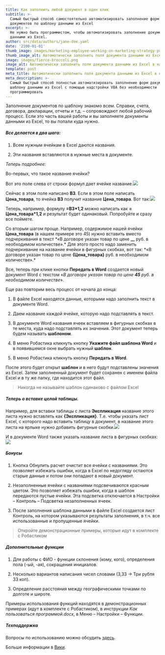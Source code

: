 ```yaml
---
title: Как заполнить любой документ в один клик
subtitle: >-
  Самый быстрый способ самостоятельно автоматизировать заполнение форм
  документов по шаблону данными из Excel
excerpt: >-
  Не нужно быть программистом, чтобы автоматизировать заполнение документов Word
  данными из Excel.
author: src/data/authors/jane-doe.yaml
date: '2100-01-01'
thumb_image: images/marketing-employee-working-on-marketing-strategy-purple.png
thumb_image_alt: Автоматически заполнить поля документа данными из Excel в надстройке VBA
image: images/fierce-broccoli.png
image_alt: Автоматически заполнить поля документа данными из Excel в надстройке VBA
template: post
meta_title: Автоматически заполнить поля документа данными из Excel в надстройке VBA
meta_description: >-
  Самый быстрый способ полностью автоматизировать заполнение форм документов по
  шаблону данными из Excel с помощью надстройки VBA без необходимости
  программировать
---
```

Заполнение документов по шаблону знакомо всем. Справки,
счета, договора, декларации, отчеты и т.д. – сопровождают любой рабочий
процесс. Если это часть вашей работы и вы заполняете документы данными из Excel, то вы попали куда нужно.

##### Все делается в два шага:

1.  Всем нужным ячейкам в Excel даются названия.

2.  Эти названия вставляются в нужные места в документе.

*Теперь подробнее:*

Во-первых, что такое название ячейки?

Вот это поле слева от строки формул дает ячейке название.![](/images/Name-field.png)

Сейчас в этом поле написано **В3**. Если в этом поле написать **Цена\_товара**, то ячейка **В3** получит название **Цена\_товара**. Вот так:![](/images/Name-field-example.png)

Теперь, например, формулу **=В3\*1,2** можно написать как **= Цена\_товара\*1,2** и результат будет одинаковый. Попробуйте и сразу
все поймете.

Со вторым шагом проще. Например, содержимое нашей ячейки **Цена\_товара** (в нашем примере это 45) нужно вставить вместо подчеркивания в текст \*«В договоре указан товар по цене **\__** руб. в необходимом количестве».\* Для этого просто надо заменить подчеркивание на название ячейки в фигурных скобках, вот так: \*«В договоре указан товар по цене **{Цена\_товара}** руб. в необходимом количестве».\*

Все, теперь при клике кнопки **Передать в Word** создается новый документ Word с текстом «*В договоре указан товар по цене **45** руб. в необходимом количестве*».

Еще раз повторим весь процесс от начала до конца:

1.  В файле Excel находятся данные, которыми надо заполнить текст в документе Word.

2.  Даем название каждой ячейке, которую надо подставлять в текст.

3.  В документе Word названия ячеек вставляем в фигурных скобках в те места, куда надо подставлять их значения. Этот документ теперь будем называть **шаблоном**.

4.  В меню Робастика кликнуть кнопку **Укажите файл шаблона Word** и в появившемся окне выбрать нужный **шаблон**.

5.  В меню Робастика кликнуть кнопку **Передать в Word**.

После этого будет открыт **шаблон** и в него будут подставлены значения из Excel. Затем заполненный документ будет сохранен с именем файла Excel и в ту же папку, где находится этот файл.

> Никогда не называйте шаблон  одинаково с файлом Excel

##### Теперь о вставке целой таблицы.

Например, для вставки таблицы с листа **Экспликация** название этого листа нужно вставлять как **{Экспликация}**. Т.е. чтобы указать лист Excel, с которого надо вставить таблицу в документ, в название этого листа на ярлыке нужно добавить фигурные скобки.![](/images/Table-check.png)

И в документе Word также указать название листа в фигурных скобках:![](/images/Table-into-document.png)

##### Бонусы

1.  Кнопка Обнулить расчет очистит все ячейки с названиями. Это позволяет избежать ошибки, когда в Excel по недогляду остаются старые данные и потом они попадают в новый документ.

2.  Незаполненные ячейки с названиями подсвечиваются красным цветом. Это позволяет избежать ошибки, когда в шаблон передаются пустые ячейки. Эта подсветка отключается в Настройки – Контроль – Подсветка незаполненных ячеек.

3.  После заполнения шаблона данными в файле Excel создается лист Контроль, на котором указываются результаты заполнения, в т.ч. все использованные и пропущенные ячейки.

> Откройте демонстрационные примеры, которые идут в комплекте с Робастиком

##### Дополнительные функции

1.  Для работы с ФИО - функции склонения (кому, кого), определения пола (-ый, -ая), сокращения инициалов.

2.  Несколько вариантов написания чисел словами (3,33 → Три рубля 33 коп).

3.  Определение расстояния между географическими точками по долготе и широте.

Примеры использования функций находятся в демонстрационных примерах (идут в комплекте с Робастиком), в инструкции *Как пользоваться программой.docx*, в Меню – Настройки – Функции.

##### Техподдержка

Вопросы по использованию можно обсудить [здесь](https://www.notion.so/35af522f0f884c2196c9c827c6148f24).

Больше информации в [Вики](https://www.notion.so/Excel-5894fc007bb44f87a5818f7e432bdd3b).
